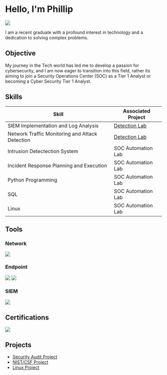 # Hello, I'm Phillip
<a href="https://linkedin.com/in/PWOODS12"><img src="https://img.shields.io/badge/-LinkedIn-0072b1?&style=for-the-badge&logo=linkedin&logoColor=white" /></a>


I am a recent graduate with a profound interest in technology and a dedication to solving complex problems.

## Objective


My journey in the Tech world has led me to develop a passion for cybersecurity, and I am now eager to transition into this field, rather its aiming to join a Security Operations Center (SOC) as a Tier 1 Analyst or becoming a Cyber Security Tier 1 Analyst.

## Skills

| Skill                                         | Associated Project         |
|-----------------------------------------------|----------------------------|
| SIEM Implementation and Log Analysis         | <a href="https://google.com">Detection Lab</a>|
| Network Traffic Monitoring and Attack Detection | <a href="https://google.com">Detection Lab</a>|
| Intrusion Detectection System         | SOC Automation Lab|
| Incident Response Planning and Execution      | SOC Automation Lab|
| Python Programming                 | SOC Automation Lab|
| SQL | SOC Automation Lab|
| Linux | SOC Automation Lab|
## Tools


### Network
<div>
    <img src="https://img.shields.io/badge/-Suricata-EF3B2D?&style=for-the-badge&logo=Suricata&logoColor=white" />
    
</div>

### Endpoint
<div>
    <img src="https://img.shields.io/badge/-Microsoft_Defender_for_Endpoint-00A4EF?&style=for-the-badge&logo=Microsoft&logoColor=white" />
    <img src="https://img.shields.io/badge/-Velociraptor-4B275F?&style=for-the-badge&logo=Velociraptor&logoColor=white" />
</div>

### SIEM
<div>
   
 <img src="https://img.shields.io/badge/-Splunk-000000?&style=for-the-badge&logo=Splunk&logoColor=white" />
    
</div>

## Certifications

<div>
<img src="https://img.shields.io/badge/-Security%2B-FF0000?&style=for-the-badge&logo=CompTIA&logoColor=white" />

</div>

## Projects
- [Security Audit Project](https://github.com/PMW25/Security-Audit)
- [NIST/CSF Project](https://github.com/PMW25/NIST-Cybersecurity-Framework-Project)
- [Linux Project](https://github.com/PMW25/Linux-Project)
